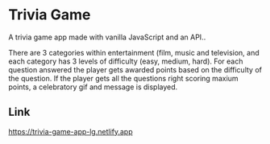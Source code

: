 # Trivia Game

A trivia game app made with vanilla JavaScript and an API..

There are 3 categories within entertainment (film, music and television, and each category has 3 levels of difficulty (easy, medium, hard). For each question answered the player gets awarded points based on the difficulty of the question. If the player gets all the questions right scoring maxium points, a celebratory
gif and message is displayed.

## Link

https://trivia-game-app-lg.netlify.app
